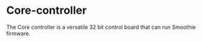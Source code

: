 # Core-controller
The Core controller is a versatile 32 bit control board that can run Smoothie firmware. 
